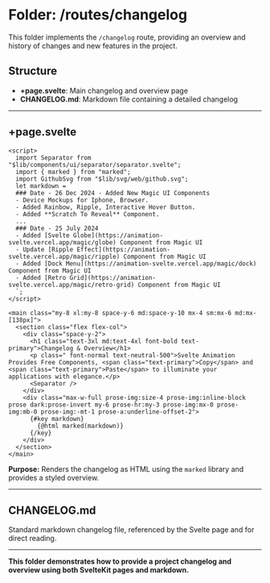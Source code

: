 # Folder: /routes/changelog

This folder implements the `/changelog` route, providing an overview and history of changes and new features in the project.

## Structure
- **+page.svelte**: Main changelog and overview page
- **CHANGELOG.md**: Markdown file containing a detailed changelog

---

## +page.svelte
```svelte
<script>
  import Separator from "$lib/components/ui/separator/separator.svelte";
  import { marked } from "marked";
  import GithubSvg from "$lib/svg/web/github.svg";
  let markdown = `
  ### Date - 26 Dec 2024 - Added New Magic UI Components
  - Device Mockups for Iphone, Browser.
  - Added Rainbow, Ripple, Interactive Hover Button.
  - Added **Scratch To Reveal** Component.
  ...
  ### Date - 25 July 2024
  - Added [Svelte Globe](https://animation-svelte.vercel.app/magic/globe) Component from Magic UI
  - Update [Ripple Effect](https://animation-svelte.vercel.app/magic/ripple) Component from Magic UI
  - Added [Dock Menu](https://animation-svelte.vercel.app/magic/dock) Component from Magic UI
  - Added [Retro Grid](https://animation-svelte.vercel.app/magic/retro-grid) Component from Magic UI
  `;
</script>

<main class="my-8 xl:my-8 space-y-6 md:space-y-10 mx-4 sm:mx-6 md:mx-[138px]">
  <section class="flex flex-col">
    <div class="space-y-2">
      <h1 class="text-3xl md:text-4xl font-bold text-primary">Changelog & Overview</h1>
      <p class=" font-normal text-neutral-500">Svelte Animation Provides Free Components, <span class="text-primary">Copy</span> and <span class="text-primary">Paste</span> to illuminate your applications with elegance.</p>
      <Separator />
    </div>
    <div class="max-w-full prose-img:size-4 prose-img:inline-block prose dark:prose-invert my-6 prose-hr:my-3 prose-img:mx-0 prose-img:mb-0 prose-img:-mt-1 prose-a:underline-offset-2">
      {#key markdown}
        {@html marked(markdown)}
      {/key}
    </div>
  </section>
</main>
```
**Purpose:** Renders the changelog as HTML using the `marked` library and provides a styled overview.

---

## CHANGELOG.md
Standard markdown changelog file, referenced by the Svelte page and for direct reading.

---

**This folder demonstrates how to provide a project changelog and overview using both SvelteKit pages and markdown.**

